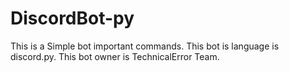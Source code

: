 # DiscordBot-py
This is a Simple bot important commands. This bot is language is discord.py. This bot owner is TechnicalError Team. 
